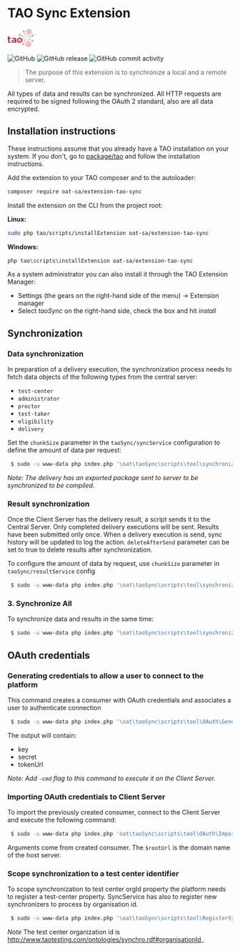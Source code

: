 # TAO Sync Extension

![TAO Logo](https://github.com/oat-sa/taohub-developer-guide/raw/master/resources/tao-logo.png)

![GitHub](https://img.shields.io/github/license/oat-sa/extension-tao-sync.svg)
![GitHub release](https://img.shields.io/github/release/oat-sa/extension-tao-sync.svg)
![GitHub commit activity](https://img.shields.io/github/commit-activity/y/oat-sa/extension-tao-sync.svg)

> The purpose of this extension is to synchronize a local and a remote server. 

All types of data and results can be synchronized. All HTTP requests are required to be signed following the OAuth 2 standard, also are all data encrypted.

## Installation instructions

These instructions assume that you already have a TAO installation on your system. If you don't, go to
[package/tao](https://github.com/oat-sa/package-tao) and follow the installation instructions.


Add the extension to your TAO composer and to the autoloader:
```bash
composer require oat-sa/extension-tao-sync
```

Install the extension on the CLI from the project root:

**Linux:**
```bash
sudo php tao/scripts/installExtension oat-sa/extension-tao-sync
```

**Windows:**
```bash
php tao\scripts\installExtension oat-sa/extension-tao-sync
```

As a system administrator you can also install it through the TAO Extension Manager:
- Settings (the gears on the right-hand side of the menu) -> Extension manager
- Select _taoSync_ on the right-hand side, check the box and hit _install_

## Synchronization

### Data synchronization

In preparation of a delivery execution, the synchronization process needs to fetch data objects of the following types from the central server:

* `test-center`
* `administrator`
* `proctor`
* `test-taker`
* `eligibility`
* `delivery`

Set the `chunkSize` parameter in the `taoSync/syncService` configuration to define the amount of data per request:

```bash
 $ sudo -u www-data php index.php '\oat\taoSync\scripts\tool\synchronization\SynchronizeData' [--type=$type]
```

_Note: The delivery has an exported package sent to server to be synchronized to be compiled._

### Result synchronization

Once the Client Server has the delivery result, a script sends it to the Central Server. Only completed delivery executions will be sent.
Results have been submitted only once.
When a delivery execution is send, sync history will be updated to log the action.
`deleteAfterSend` parameter can be set to true to delete results after synchronization.

To configure the amount of data by request, use `chunkSize` parameter in `taoSync/resultService` config


```bash
 $ sudo -u www-data php index.php '\oat\taoSync\scripts\tool\synchronization\SynchronizeResult'
```

### 3. Synchronize All

To synchronize data and results in the same time:

```bash
 $ sudo -u www-data php index.php '\oat\taoSync\scripts\tool\synchronization\SynchronizeAll'
```

## OAuth credentials

### Generating credentials to allow a user to connect to the platform

This command creates a consumer with OAuth credentials and associates a user to authenticate connection

```bash
 $ sudo -u www-data php index.php '\oat\taoSync\scripts\tool\OAuth\GenerateOAuthCredentials'
```

The output will contain:
- key
- secret
- tokenUrl

_Note: Add `-cmd` flag to this command to execute it on the Client Server._

### Importing OAuth credentials to Client Server

To import the previously created consumer, connect to the Client Server and execute the following command:

```bash
 $ sudo -u www-data php index.php 'oat\taoSync\scripts\tool\OAuth\ImportOAuthCredentials' -k $key -s $secret -tu $tokenUrl -u $rootUrl
```

Arguments come from created consumer. The `$rootUrl` is the domain name of the host server.

### Scope synchronization to a test center identifier

To scope synchronization to test center orgId property the platform needs to register a test-center property. 
SyncService has also to register new synchronizers to process by organisation id.
```bash
 $ sudo -u www-data php index.php '\oat\taoSync\scripts\tool\RegisterSyncServiceByOrgId'
```

_Note_ The test center organization id is http://www.taotesting.com/ontologies/synchro.rdf#organisationId_

